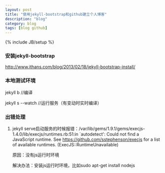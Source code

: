 ```yaml
---
layout: post
title: "使用jekyll-bootstrap和github建立个人博客"
description: "blog"
category: blog
tags: [blog github]
---
```

{% include JB/setup %}

### 安装jekyll-bootstrap
<http://www.ithans.com/blog/2013/02/18/jekyll-bootstrap-install/>

### 本地测试环境
jekyll b //编译

jekyll s --watch  //运行服务（有变动时实时编译）


### 出错处理 
1. jekyll serve启动服务的时候报错：/var/lib/gems/1.9.1/gems/execjs-1.4.0/lib/execjs/runtimes.rb:51:in `autodetect': Could not find a JavaScript runtime. See https://github.com/sstephenson/execjs for a list of available runtimes. (ExecJS::RuntimeUnavailable)

    原因：没有js运行时环境

    解决办法：安装js运行时环境，比如sudo apt-get install nodejs
